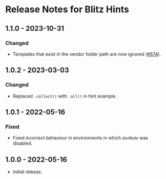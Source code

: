 # Release Notes for Blitz Hints

## 1.1.0 - 2023-10-31

### Changed

- Templates that exist in the vendor folder path are now ignored ([#574](https://github.com/putyourlightson/craft-blitz/issues/574)).

## 1.0.2 - 2023-03-03

### Changed

- Replaced `.collect()` with `.all()` in hint example.

## 1.0.1 - 2022-05-16

### Fixed

- Fixed incorrect behaviour in environments in which `devMode` was disabled.

## 1.0.0 - 2022-05-16

- Initial release.
